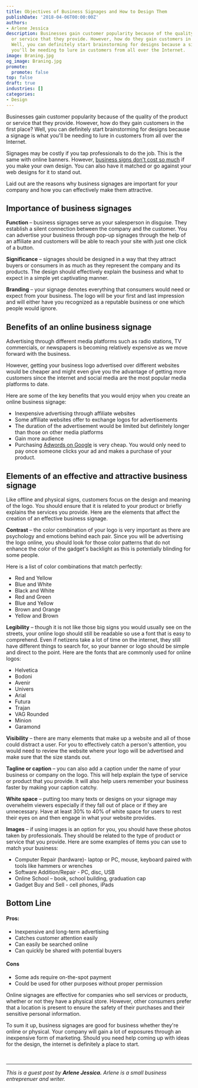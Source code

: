 ```yaml
---
title: Objectives of Business Signages and How to Design Them
publishDate: '2018-04-06T00:00:00Z'
authors:
- Arlene Jessica
description: Businesses gain customer popularity because of the quality of the product
  or service that they provide. However, how do they gain customers in the first place?
  Well, you can definitely start brainstorming for designs because a signage is what
  you'll be needing to lure in customers from all over the Internet.
image: Braning.jpg
og_image: Braning.jpg
promote:
  promote: false
top: false
draft: true
industries: []
categories:
- Design
---
```

<script type="application/ld+json">
{
 "@context": "https://schema.org",
 "@type": "Article",
 "author": "Arlene Jessica",
 "name": "Objectives of Business Signages in a Digital World and How to Design Them"
}
</script>

Businesses gain customer popularity because of the quality of the product or service that they provide. However, how do they gain customers in the first place? Well, you can definitely start brainstorming for designs because a signage is what you'll be needing to lure in customers from all over the Internet.

Signages may be costly if you tap professionals to do the job. This is the same with online banners. However, <a href="https://costfigures.com/business-sign-cost/" target="_blank">business signs don't cost so much</a> if you make your own design. You can also have it matched or go against your web designs for it to stand out.

Laid out are the reasons why business signages are important for your company and how you can effectively make them attractive.

## Importance of business signages

**Function** – business signages serve as your salesperson in disguise. They establish a silent connection between the company and the customer. You can advertise your business through pop-up signages through the help of an affiliate and customers will be able to reach your site with just one click of a button.

**Significance** – signages should be designed in a way that they attract buyers or consumers in as much as they represent the company and its products. The design should effectively explain the business and what to expect in a simple yet captivating manner.

**Branding** – your signage denotes everything that consumers would need or expect from your business. The logo will be your first and last impression and will either have you recognized as a reputable business or one which people would ignore.

## Benefits of an online business signage

Advertising through different media platforms such as radio stations, TV commercials, or newspapers is becoming relatively expensive as we move forward with the business.

However, getting your business logo advertised over different websites would be cheaper and might even give you the advantage of getting more customers since the internet and social media are the most popular media platforms to date.

Here are some of the key benefits that you would enjoy when you create an online business signage:
* Inexpensive advertising through affiliate websites
* Some affiliate websites offer to exchange logos for advertisements
* The duration of the advertisement would be limited but definitely longer than those on other media platforms
* Gain more audience
* Purchasing <a href="https://adwords.google.com/home/pricing/" rel="nofollow" target="_blank">Adwords on Google</a> is very cheap. You would only need to pay once someone clicks your ad and makes a purchase of your product.

## Elements of an effective and attractive business signage

Like offline and physical signs, customers focus on the design and meaning of the logo. You should ensure that it is related to your product or briefly explains the services you provide. Here are the elements that affect the creation of an effective business signage.

**Contrast** – the color combination of your logo is very important as there are psychology and emotions behind each pair. Since you will be advertising the logo online, you should look for those color patterns that do not enhance the color of the gadget's backlight as this is potentially blinding for some people.

Here is a list of color combinations that match perfectly:
* Red and Yellow
* Blue and White
* Black and White
* Red and Green
* Blue and Yellow
* Brown and Orange
* Yellow and Brown

**Legibility** – though it is not like those big signs you would usually see on the streets, your online logo should still be readable so use a font that is easy to comprehend. Even if netizens take a lot of time on the internet, they still have different things to search for, so your banner or logo should be simple and direct to the point.
Here are the fonts that are commonly used for online logos:
* Helvetica
* Bodoni
* Avenir
* Univers
* Arial
* Futura
* Trajan
* VAG Rounded
* Minion
* Garamond

**Visibility** – there are many elements that make up a website and all of those could distract a user. For you to effectively catch a person's attention, you would need to review the website where your logo will be advertised and make sure that the size stands out.

**Tagline or caption** – you can also add a caption under the name of your business or company on the logo. This will help explain the type of service or product that you provide. It will also help users remember your business faster by making your caption catchy.

**White space** – putting too many texts or designs on your signage may overwhelm viewers especially if they fall out of place or if they are unnecessary. Have at least 30% to 40% of white space for users to rest their eyes on and then engage in what your website provides.

**Images** – if using images is an option for you, you should have these photos taken by professionals. They should be related to the type of product or service that you provide. Here are some examples of items you can use to match your business:
* Computer Repair (hardware)- laptop or PC, mouse, keyboard paired with tools like hammers or wrenches
* Software Addition/Repair - PC, disc, USB
* Online School – book, school building, graduation cap
* Gadget Buy and Sell - cell phones, iPads

## Bottom Line

#### Pros:

* Inexpensive and long-term advertising
* Catches customer attention easily
* Can easily be searched online
* Can quickly be shared with potential buyers

#### Cons

* Some ads require on-the-spot payment
* Could be used for other purposes without proper permission


Online signages are effective for companies who sell services or products, whether or not they have a physical store. However, other consumers prefer that a location is present to ensure the safety of their purchases and their sensitive personal information.

To sum it up, business signages are good for business whether they're online or physical. Your company will gain a lot of exposures through an inexpensive form of marketing. Should you need help coming up with ideas for the design, the internet is definitely a place to start.

<br />

---
*This is a guest post by **Arlene Jessica.** Arlene is a small business entreprenuer and writer.*
